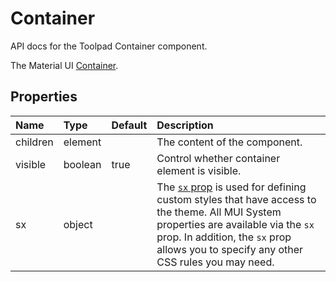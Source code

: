 <!-- This file has been auto-generated using `pnpm docs:build:api`. -->

# Container

<p class="description">API docs for the Toolpad Container component.</p>

The Material UI [Container](https://mui.com/material-ui/react-container/).

## Properties

| Name                                    | Type                                   | Default                                | Description                                                                                                                                                                                                                                                                          |
| :-------------------------------------- | :------------------------------------- | :------------------------------------- | :----------------------------------------------------------------------------------------------------------------------------------------------------------------------------------------------------------------------------------------------------------------------------------- |
| <span class="prop-name">children</span> | <span class="prop-type">element</span> |                                        | The content of the component.                                                                                                                                                                                                                                                        |
| <span class="prop-name">visible</span>  | <span class="prop-type">boolean</span> | <span class="prop-default">true</span> | Control whether container element is visible.                                                                                                                                                                                                                                        |
| <span class="prop-name">sx</span>       | <span class="prop-type">object</span>  |                                        | The [`sx` prop](https://mui.com/system/getting-started/the-sx-prop/) is used for defining custom styles that have access to the theme. All MUI System properties are available via the `sx` prop. In addition, the `sx` prop allows you to specify any other CSS rules you may need. |
